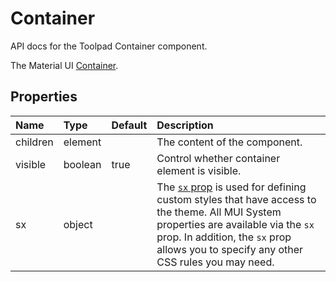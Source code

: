 <!-- This file has been auto-generated using `pnpm docs:build:api`. -->

# Container

<p class="description">API docs for the Toolpad Container component.</p>

The Material UI [Container](https://mui.com/material-ui/react-container/).

## Properties

| Name                                    | Type                                   | Default                                | Description                                                                                                                                                                                                                                                                          |
| :-------------------------------------- | :------------------------------------- | :------------------------------------- | :----------------------------------------------------------------------------------------------------------------------------------------------------------------------------------------------------------------------------------------------------------------------------------- |
| <span class="prop-name">children</span> | <span class="prop-type">element</span> |                                        | The content of the component.                                                                                                                                                                                                                                                        |
| <span class="prop-name">visible</span>  | <span class="prop-type">boolean</span> | <span class="prop-default">true</span> | Control whether container element is visible.                                                                                                                                                                                                                                        |
| <span class="prop-name">sx</span>       | <span class="prop-type">object</span>  |                                        | The [`sx` prop](https://mui.com/system/getting-started/the-sx-prop/) is used for defining custom styles that have access to the theme. All MUI System properties are available via the `sx` prop. In addition, the `sx` prop allows you to specify any other CSS rules you may need. |
